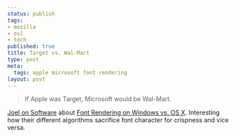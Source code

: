 ```yaml
--- 
status: publish
tags: 
- mozilla
- osl
- tech
published: true
title: Target vs. Wal-Mart
type: post
meta: 
  tags: apple microsoft font rendering
layout: post
---
```

<blockquote>If Apple was Target, Microsoft would be Wal-Mart.</blockquote>

<a href="http://www.joelonsoftware.com/">Joel on Software</a> about <a href="http://www.joelonsoftware.com/items/2007/06/12.html">Font Rendering on Windows vs. OS X</a>. Interesting how their different algorithms sacrifice font character for crispness and vice versa.
